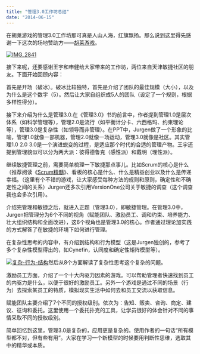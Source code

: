 ```yaml
---
title: "管理3.0工作坊总结"
date: "2014-06-15"
---
```


在胡莱游戏的管理3.0工作坊那可真是人山人海，红旗飘扬。那么说到这里得先感谢一下这次的场地赞助方——[胡莱游戏](http://www.hoolai.com)。

[![IMG_2841](/wp-content/uploads/2014/06/1.jpg)](/wp-content/uploads/2014/06/1.jpg)

接下来呢，还要感谢王宇和申健给大家带来的工作坊，两位来自天津敏捷社区的朋友。下面开始回顾内容：

首先是开场（破冰）。破冰比较独特，首先是介绍了团队的最佳规模（大小），以及为什么是这个数字（5）。然后让大家自组织成5人的团队（设定了一个规则，根据多样性得分）。

接下来介绍为什么是管理3.0.在《管理3.0》书的前言中，作者提到管理1.0是层次体系（如科学管理等），管理2.0是流行（如平衡计分卡、六西格玛、约束理论等），管理3.0是复杂性（如领导而非管理）。在PPT中，Jurgen做了一个形象的比喻，管理1.0就像一部机器，管理2.0就像一场运动，管理3.0就像是社区。其实管理1.0 2.0 3.0是一个演进蜕变的过程，是适应那个时代的合适的管理产物。王宇还提到管理貌似可以分为两大派：彼得德鲁克（感性派）和戴明（理性派）。

继续敏捷管理之前，需要简单梳理一下敏捷那点事儿。比如Scrum的核心是什么（推荐阅读《[Scrum精髓](http://www.essentialscrum.cn)》、看板的核心是什么、什么是精益创业以及什么是传递幸福。（这里有个不错的游戏，让大家感受每种方法的规则和原则，确定性和不确定性之间的关系）Jurgen还多次引用VersionOne公司关于敏捷的调查（这个调查我也会多次引用）。

介绍完管理和敏捷之后，就进入正题（管理3.0），即敏捷管理。在管理3.0中，Jurgen把管理分为6个不同的视角（赋能团队、激励员工、调和约束、培养能力、壮大组织结构和全面改进），这6个视角也是管理3.0的核心。作者通过理论加实践的方式解答了在敏捷的环境下如何进行管理。

在复杂性思考的内容中，有介绍到结构和行为模型（这是Jurgen独创的，参考了多个复杂性模型得出的，如Cynefin，认同度和确定性矩阵模型等）。

[![复杂-行为-结构](/wp-content/uploads/2014/06/复杂-行为-结构-1024x503.jpg)](/wp-content/uploads/2014/06/复杂-行为-结构.jpg)然后从8个方面解读了复杂性思考这个复杂的问题。

激励员工方面，介绍了一个十大内驱力因素的游戏。可以帮助管理者快速找到员工的内驱力是什么，以便于很好的激励员工。另外一个游戏是通过不同的场景（行为）去探索某员工的特质，模拟现实生活中如何去和员工交流以获取信息。

赋能团队主要介绍了7个不同的授权级别。依次为：告知、贩卖、咨询、商定、建议、征询和委托。这里使用一个委托扑克的工具，让学员很好的体会针对不同的事情采取不同的授权级别。

简单回忆到这里，管理3.0是复杂的，应用更是复杂的。使用作者的一句话“所有模型都不对，但有些有用”。大家在学习一个新模型的时候要用判断性思维，选取其中的精华或本质。
